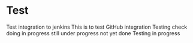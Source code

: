 # Test
Test integration to jenkins
This is to test GitHub integration
Testing check doing in progress
still under progress
not yet done
Testing in progress
